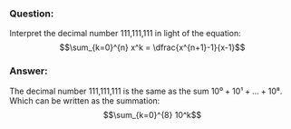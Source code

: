 ### Question:
Interpret the decimal number 111,111,111 in light of the equation:
$$\sum_{k=0}^{n} x^k = \dfrac{x^{n+1}-1}{x-1}$$

### Answer:
The decimal number 111,111,111 is the same as the sum $10⁰+10¹+...+10⁸$. Which can be written as the summation: 
$$\sum_{k=0}^{8} 10^k$$